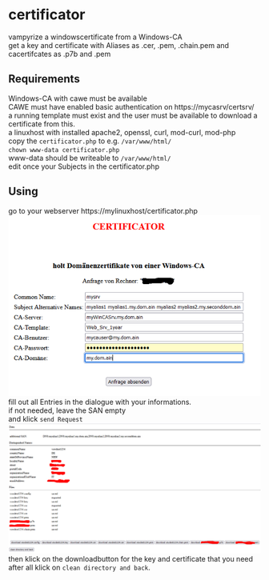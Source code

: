# certificator
vampyrize a windowscertificate from a Windows-CA  
get a key and certificate with Aliases as .cer, .pem, .chain.pem and cacertifcates as .p7b and .pem

## Requirements
  Windows-CA with cawe must be available  
  CAWE must have enabled basic authentication on https://mycasrv/certsrv/  
  a running template must exist and the user must be available to download a certificate from this.  
  a linuxhost with installed apache2, openssl, curl, mod-curl, mod-php  
  copy the ``certificator.php`` to e.g. ``/var/www/html/``  
  ``chown www-data certificator.php``  
  www-data should be writeable to ``/var/www/html/``  
  edit once your Subjects in the certificator.php
## Using
  go to your webserver https://mylinuxhost/certificator.php  
  ![startpage](certificator1.png)  
  fill out all Entries in the dialogue with your informations.  
  if not needed, leave the SAN empty  
  and klick ``send Request``  
  ![startpage](certificator2.png)  
  then klick on the downloadbutton for the key and certificate that you need  
  after all klick on ``clean directory and back``.
  
